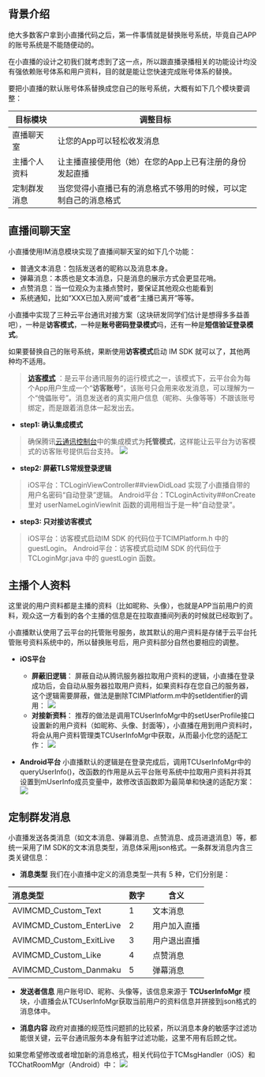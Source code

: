 
## 背景介绍
绝大多数客户拿到小直播代码之后，第一件事情就是替换账号系统，毕竟自己APP的账号系统是不能随便动的。

在小直播的设计之初我们就考虑到了这一点，所以跟直播录播相关的功能设计均没有强依赖账号体系和用户资料，目的就是能让您快速完成账号体系的替换。

要把小直播的默认账号体系替换成您自己的账号系统，大概有如下几个模块要调整：

| 目标模块 | 调整目标 |
|------------|-------------|
| 直播聊天室 | 让您的App可以轻松收发消息 |
| 主播个人资料 | 让主播直接使用他（她）在您的App上已有注册的身份发起直播 |
| 定制群发消息 | 当您觉得小直播已有的消息格式不够用的时候，可以定制自己的消息格式 |


## 直播间聊天室
小直播使用IM消息模块实现了直播间聊天室的如下几个功能：
- 普通文本消息：包括发送者的昵称以及消息本身。
- 弹幕消息：本质也是文本消息，只是消息的展示方式会更显花哨。
- 点赞消息：当一位观众为主播点赞时，要保证其他观众也能看到
- 系统通知，比如“XXX已加入房间”或者“主播已离开”等等。

小直播中实现了三种云平台通讯对接方案（这块研发同学们估计是想得多多益善吧），一种是**访客模式**，一种是**账号密码登录模式**吗，还有一种是**短信验证登录模式**。

如果要替换自己的账号系统，果断使用**访客模式**启动 IM SDK 就可以了，其他两种均不适用。

> **[访客模式](http://tce.fsphere.cn/doc/api/258/6448#5.3.1-.E8.AE.BF.E5.AE.A2.EF.BC.88.E6.89.98.E7.AE.A1.EF.BC.89.E6.A8.A1.E5.BC.8F)**  ：是云平台通讯服务的运行模式之一，该模式下，云平台会为每个App用户生成一个“**访客账号**“，该账号只会用来收发消息，可以理解为一个“傀儡账号”。消息发送者的真实用户信息（昵称、头像等等）不跟该账号绑定，而是跟着消息体一起发出去。

- **step1: 确认集成模式**
> 确保腾讯[云通讯控制台](http://console.tce.fsphere.cn/avc)中的集成模式为**托管模式**，这样能让云平台为访客模式的访客账号提供后台支持。
> ![](http://imgcache.tce.fsphere.cn/image/mc.qcloudimg.com/static/img/d52ac3662d5310673a5d6c6a78f50da4/image.png)

- **step2: 屏蔽TLS常规登录逻辑**
> iOS平台：TCLoginViewController##viewDidLoad 实现了小直播自带的用户名密码“自动登录”逻辑。
> Android平台：TCLoginActivity##onCreate 里对 userNameLoginViewInit 函数的调用相当于是一种“自动登录”。

- **step3: 只对接访客模式**
> iOS平台：访客模式启动IM SDK 的代码位于TCIMPlatform.h 中的 guestLogin。
> Android平台：访客模式启动IM SDK 的代码位于TCLoginMgr.java 中的 guestLogin 函数。

## 主播个人资料
这里说的用户资料都是主播的资料（比如昵称、头像），也就是APP当前用户的资料，观众这一方看到的各个主播的信息是在拉取直播间列表的时候就已经取到了。

小直播默认使用了云平台的托管账号服务，故其默认的用户资料是存储于云平台托管账号资料系统中的，所以替换账号后，用户资料部分自然也要相应的调整。

- **iOS平台**
  + **屏蔽旧逻辑**：
  屏蔽自动从腾讯服务器拉取用户资料的逻辑，小直播在登录成功后，会自动从服务器拉取用户资料，如果资料存在您自己的服务器，这个逻辑需要屏蔽，做法是删除TCIMPlatform.m中的setIdentifier的调用：
   ![](http://imgcache.tce.fsphere.cn/image/mc.qcloudimg.com/static/img/6942eb366e524855e8a2a898e6689cf5/image.jpg)
  + **对接新资料**：
  推荐的做法是调用TCUserInfoMgr中的setUserProfile接口设置新的用户资料（如昵称、头像、封面等），小直播在用到用户资料时，将会从用户资料管理类TCUserInfoMgr中获取，从而最小化您的适配工作：
  ![](http://imgcache.tce.fsphere.cn/image/mc.qcloudimg.com/static/img/e78f80670d85478432e4fe5d932d2430/image.jpg)

- **Android平台**
  小直播默认的逻辑是在登录完成后，调用TCUserInfoMgr中的queryUserInfo()，改函数的作用是从云平台账号系统中拉取用户资料并将其设置到mUserInfo成员变量中，故修改该函数即为最简单和快速的适配方案：
  ![](http://imgcache.tce.fsphere.cn/image/mc.qcloudimg.com/static/img/3cc88fb62c6b7fac4215c034806f8d06/image.jpg)


## 定制群发消息
小直播发送各类消息（如文本消息、弹幕消息、点赞消息、成员进退消息）等，都统一采用了IM SDK的文本消息类型，消息体采用json格式。一条群发消息内含三类关键信息：
- **消息类型**
我们在小直播中定义的消息类型一共有 5 种，它们分别是：

| 消息类型 | 数字 | 含义 |
|:---------|---------|---------|
| AVIMCMD_Custom_Text | 1 | 文本消息 |
| AVIMCMD_Custom_EnterLive | 2 | 用户加入直播 |
| AVIMCMD_Custom_ExitLive | 3 | 用户退出直播 |
| AVIMCMD_Custom_Like | 4 | 点赞消息 |
| AVIMCMD_Custom_Danmaku | 5 | 弹幕消息 |

- **发送者信息**
用户账号ID、昵称、头像等，该信息来源于 **TCUserInfoMgr** 模块，小直播会从TCUserInfoMgr获取当前用户的资料信息并拼接到json格式的消息体中。

- **消息内容**
政府对直播的规范性问题抓的比较紧，所以消息本身的敏感字过滤功能很关键，云平台通讯服务本身有脏字过滤功能，这里不用有后顾之忧。

如果您希望修改或者增加新的消息格式，相关代码位于TCMsgHandler（iOS）和TCChatRoomMgr（Android）中：
![](http://imgcache.tce.fsphere.cn/image/mc.qcloudimg.com/static/img/ae64a2ccf99503803fd7eb88f909d6a5/image.jpg)




